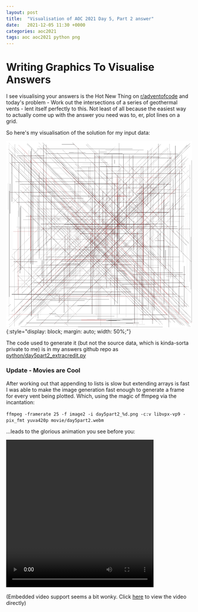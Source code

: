 ```yaml
---
layout: post
title:  "Visualisation of AOC 2021 Day 5, Part 2 answer"
date:   2021-12-05 11:30 +0000
categories: aoc2021
tags: aoc aoc2021 python png
---
```


# Writing Graphics To Visualise Answers

I see visualising your answers is the Hot New Thing on [r/adventofcode](https://www.reddit.com/r/adventofcode/) and 
today's problem - Work out the intersections of a series of geothermal vents -
lent itself perfectly to this. Not least of all because the easiest way to 
actually come up with the answer you need was to, er, plot lines on a grid.

So here's my visualisation of the solution for my input data:

![Visualisation of Day5 Part2 Solution](/assets/aoc2021_day5part2_visualisation.png "Final plot of vent lines on grid")
{:style="display: block; margin: auto; width: 50%;"}

The code used to generate it (but not the source data, which is kinda-sorta
private to me) is in my answers github repo as [python/day5part2_extracredit.py](https://github.com/henley-regatta/adventofcode2021/blob/main/python/day5part2_extracredit.py)

### Update - Movies are Cool
After working out that appending to lists is slow but extending arrays is fast
I was able to make the image generation fast enough to generate a frame for
every vent being plotted. Which, using the magic of ffmpeg via the incantation:

`ffmpeg -framerate 25 -f image2 -i day5part2_%d.png -c:v libvpx-vp9 -pix_fmt yuva420p movie/day5part2.webm`

...leads to the glorious animation you see before you:

<video width="400" height="400" controls="controls">
    <source src="/assets/aoc2021_day5part2_movie.webm" type="video/webm; codecs=vp9">
</video>

(Embedded video support seems a bit wonky. Click [here](/assets/aoc2021_day5part2_movie.webm) to view the video directly)

